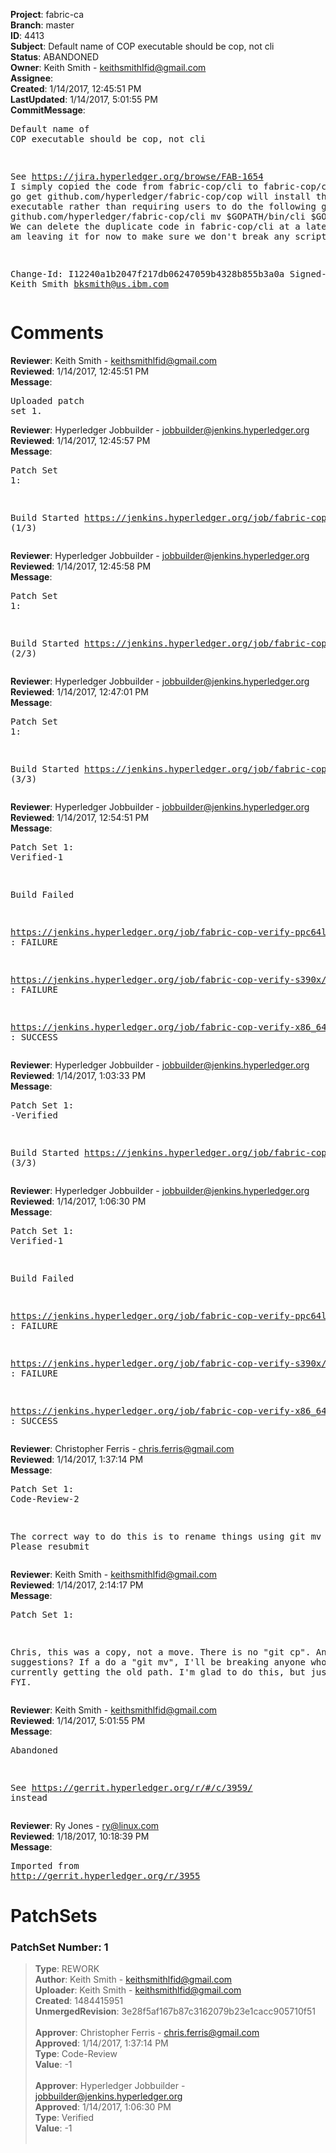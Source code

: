 <strong>Project</strong>: fabric-ca<br><strong>Branch</strong>: master<br><strong>ID</strong>: 4413<br><strong>Subject</strong>: Default name of COP executable should be cop, not cli<br><strong>Status</strong>: ABANDONED<br><strong>Owner</strong>: Keith Smith - keithsmithlfid@gmail.com<br><strong>Assignee</strong>:<br><strong>Created</strong>: 1/14/2017, 12:45:51 PM<br><strong>LastUpdated</strong>: 1/14/2017, 5:01:55 PM<br><strong>CommitMessage</strong>:<br><pre>Default name of COP executable should be cop, not cli

See https://jira.hyperledger.org/browse/FAB-1654
I simply copied the code from fabric-cop/cli to fabric-cop/cop
so that
    go get github.com/hyperledger/fabric-cop/cop
will install the COP executable rather than requiring users to
do the following
    go get github.com/hyperledger/fabric-cop/cli
    mv $GOPATH/bin/cli $GOPATH/bin/cop
We can delete the duplicate code in fabric-cop/cli at a later
date but am leaving it for now to make sure we don't break
any scripts.

Change-Id: I12240a1b2047f217db06247059b4328b855b3a0a
Signed-off-by: Keith Smith <bksmith@us.ibm.com>
</pre><h1>Comments</h1><strong>Reviewer</strong>: Keith Smith - keithsmithlfid@gmail.com<br><strong>Reviewed</strong>: 1/14/2017, 12:45:51 PM<br><strong>Message</strong>: <pre>Uploaded patch set 1.</pre><strong>Reviewer</strong>: Hyperledger Jobbuilder - jobbuilder@jenkins.hyperledger.org<br><strong>Reviewed</strong>: 1/14/2017, 12:45:57 PM<br><strong>Message</strong>: <pre>Patch Set 1:

Build Started https://jenkins.hyperledger.org/job/fabric-cop-verify-ppc64le/3/ (1/3)</pre><strong>Reviewer</strong>: Hyperledger Jobbuilder - jobbuilder@jenkins.hyperledger.org<br><strong>Reviewed</strong>: 1/14/2017, 12:45:58 PM<br><strong>Message</strong>: <pre>Patch Set 1:

Build Started https://jenkins.hyperledger.org/job/fabric-cop-verify-s390x/3/ (2/3)</pre><strong>Reviewer</strong>: Hyperledger Jobbuilder - jobbuilder@jenkins.hyperledger.org<br><strong>Reviewed</strong>: 1/14/2017, 12:47:01 PM<br><strong>Message</strong>: <pre>Patch Set 1:

Build Started https://jenkins.hyperledger.org/job/fabric-cop-verify-x86_64/318/ (3/3)</pre><strong>Reviewer</strong>: Hyperledger Jobbuilder - jobbuilder@jenkins.hyperledger.org<br><strong>Reviewed</strong>: 1/14/2017, 12:54:51 PM<br><strong>Message</strong>: <pre>Patch Set 1: Verified-1

Build Failed 

https://jenkins.hyperledger.org/job/fabric-cop-verify-ppc64le/3/ : FAILURE

https://jenkins.hyperledger.org/job/fabric-cop-verify-s390x/3/ : FAILURE

https://jenkins.hyperledger.org/job/fabric-cop-verify-x86_64/318/ : SUCCESS</pre><strong>Reviewer</strong>: Hyperledger Jobbuilder - jobbuilder@jenkins.hyperledger.org<br><strong>Reviewed</strong>: 1/14/2017, 1:03:33 PM<br><strong>Message</strong>: <pre>Patch Set 1: -Verified

Build Started https://jenkins.hyperledger.org/job/fabric-cop-verify-s390x/4/ (3/3)</pre><strong>Reviewer</strong>: Hyperledger Jobbuilder - jobbuilder@jenkins.hyperledger.org<br><strong>Reviewed</strong>: 1/14/2017, 1:06:30 PM<br><strong>Message</strong>: <pre>Patch Set 1: Verified-1

Build Failed 

https://jenkins.hyperledger.org/job/fabric-cop-verify-ppc64le/3/ : FAILURE

https://jenkins.hyperledger.org/job/fabric-cop-verify-s390x/4/ : FAILURE

https://jenkins.hyperledger.org/job/fabric-cop-verify-x86_64/318/ : SUCCESS</pre><strong>Reviewer</strong>: Christopher Ferris - chris.ferris@gmail.com<br><strong>Reviewed</strong>: 1/14/2017, 1:37:14 PM<br><strong>Message</strong>: <pre>Patch Set 1: Code-Review-2

The correct way to do this is to rename things using git mv ... Please resubmit</pre><strong>Reviewer</strong>: Keith Smith - keithsmithlfid@gmail.com<br><strong>Reviewed</strong>: 1/14/2017, 2:14:17 PM<br><strong>Message</strong>: <pre>Patch Set 1:

Chris, this was a copy, not a move.  There is no "git cp".  Any suggestions?  If a do a "git mv", I'll be breaking anyone who is currently getting the old path.  I'm glad to do this, but just an FYI.</pre><strong>Reviewer</strong>: Keith Smith - keithsmithlfid@gmail.com<br><strong>Reviewed</strong>: 1/14/2017, 5:01:55 PM<br><strong>Message</strong>: <pre>Abandoned

See https://gerrit.hyperledger.org/r/#/c/3959/ instead</pre><strong>Reviewer</strong>: Ry Jones - ry@linux.com<br><strong>Reviewed</strong>: 1/18/2017, 10:18:39 PM<br><strong>Message</strong>: <pre>Imported from http://gerrit.hyperledger.org/r/3955</pre><h1>PatchSets</h1><h3>PatchSet Number: 1</h3><blockquote><strong>Type</strong>: REWORK<br><strong>Author</strong>: Keith Smith - keithsmithlfid@gmail.com<br><strong>Uploader</strong>: Keith Smith - keithsmithlfid@gmail.com<br><strong>Created</strong>: 1484415951<br><strong>UnmergedRevision</strong>: 3e28f5af167b87c3162079b23e1cacc905710f51<br><br><strong>Approver</strong>: Christopher Ferris - chris.ferris@gmail.com<br><strong>Approved</strong>: 1/14/2017, 1:37:14 PM<br><strong>Type</strong>: Code-Review<br><strong>Value</strong>: -1<br><br><strong>Approver</strong>: Hyperledger Jobbuilder - jobbuilder@jenkins.hyperledger.org<br><strong>Approved</strong>: 1/14/2017, 1:06:30 PM<br><strong>Type</strong>: Verified<br><strong>Value</strong>: -1<br><br></blockquote>